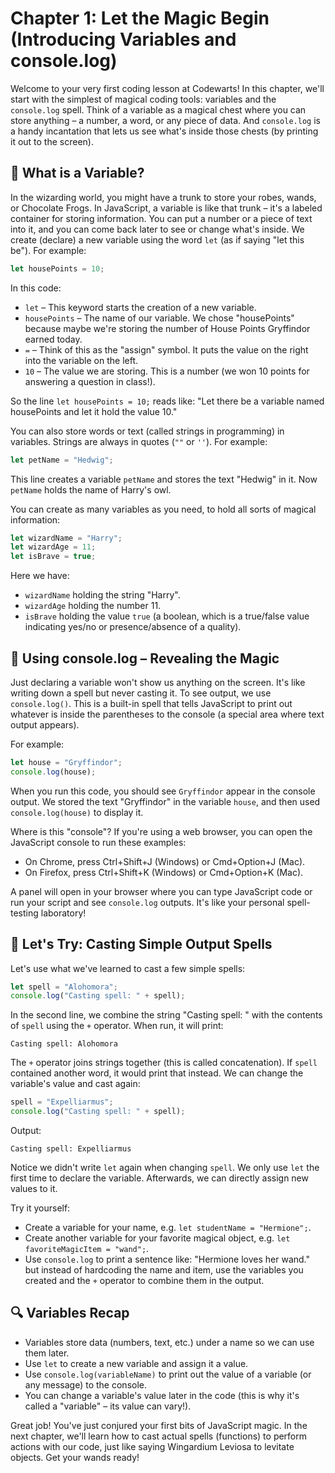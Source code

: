 # Chapter 1: Let the Magic Begin (Introducing Variables and console.log)

Welcome to your very first coding lesson at Codewarts! In this chapter, we'll start with the simplest of magical coding tools: variables and the `console.log` spell. Think of a variable as a magical chest where you can store anything – a number, a word, or any piece of data. And `console.log` is a handy incantation that lets us see what's inside those chests (by printing it out to the screen).

## 🧪 What is a Variable?

In the wizarding world, you might have a trunk to store your robes, wands, or Chocolate Frogs. In JavaScript, a variable is like that trunk – it's a labeled container for storing information. You can put a number or a piece of text into it, and you can come back later to see or change what's inside. We create (declare) a new variable using the word `let` (as if saying "let this be"). For example:

```js
let housePoints = 10;
```

In this code:

- `let` – This keyword starts the creation of a new variable.
- `housePoints` – The name of our variable. We chose "housePoints" because maybe we're storing the number of House Points Gryffindor earned today.
- `=` – Think of this as the "assign" symbol. It puts the value on the right into the variable on the left.
- `10` – The value we are storing. This is a number (we won 10 points for answering a question in class!).

So the line `let housePoints = 10;` reads like: "Let there be a variable named housePoints and let it hold the value 10."

You can also store words or text (called strings in programming) in variables. Strings are always in quotes (`""` or `''`). For example:

```js
let petName = "Hedwig";
```

This line creates a variable `petName` and stores the text "Hedwig" in it. Now `petName` holds the name of Harry's owl.

You can create as many variables as you need, to hold all sorts of magical information:

```js
let wizardName = "Harry";
let wizardAge = 11;
let isBrave = true;
```

Here we have:

- `wizardName` holding the string "Harry".
- `wizardAge` holding the number 11.
- `isBrave` holding the value `true` (a boolean, which is a true/false value indicating yes/no or presence/absence of a quality).

## 📣 Using console.log – Revealing the Magic

Just declaring a variable won't show us anything on the screen. It's like writing down a spell but never casting it. To see output, we use `console.log()`. This is a built-in spell that tells JavaScript to print out whatever is inside the parentheses to the console (a special area where text output appears).

For example:

```js
let house = "Gryffindor";
console.log(house);
```

When you run this code, you should see `Gryffindor` appear in the console output. We stored the text "Gryffindor" in the variable `house`, and then used `console.log(house)` to display it.

Where is this "console"? If you're using a web browser, you can open the JavaScript console to run these examples:

- On Chrome, press Ctrl+Shift+J (Windows) or Cmd+Option+J (Mac).
- On Firefox, press Ctrl+Shift+K (Windows) or Cmd+Option+K (Mac).

A panel will open in your browser where you can type JavaScript code or run your script and see `console.log` outputs. It's like your personal spell-testing laboratory!

## 🎉 Let's Try: Casting Simple Output Spells

Let's use what we've learned to cast a few simple spells:

```js
let spell = "Alohomora";
console.log("Casting spell: " + spell);
```

In the second line, we combine the string "Casting spell: " with the contents of `spell` using the `+` operator. When run, it will print:

```
Casting spell: Alohomora
```

The `+` operator joins strings together (this is called concatenation). If `spell` contained another word, it would print that instead. We can change the variable's value and cast again:

```js
spell = "Expelliarmus";
console.log("Casting spell: " + spell);
```

Output:

```
Casting spell: Expelliarmus
```

Notice we didn't write `let` again when changing `spell`. We only use `let` the first time to declare the variable. Afterwards, we can directly assign new values to it.

Try it yourself:

- Create a variable for your name, e.g. `let studentName = "Hermione";`.
- Create another variable for your favorite magical object, e.g. `let favoriteMagicItem = "wand";`.
- Use `console.log` to print a sentence like: "Hermione loves her wand." but instead of hardcoding the name and item, use the variables you created and the `+` operator to combine them in the output.

## 🔍 Variables Recap

- Variables store data (numbers, text, etc.) under a name so we can use them later.
- Use `let` to create a new variable and assign it a value.
- Use `console.log(variableName)` to print out the value of a variable (or any message) to the console.
- You can change a variable's value later in the code (this is why it's called a "variable" – its value can vary!).

Great job! You've just conjured your first bits of JavaScript magic. In the next chapter, we'll learn how to cast actual spells (functions) to perform actions with our code, just like saying Wingardium Leviosa to levitate objects. Get your wands ready!

